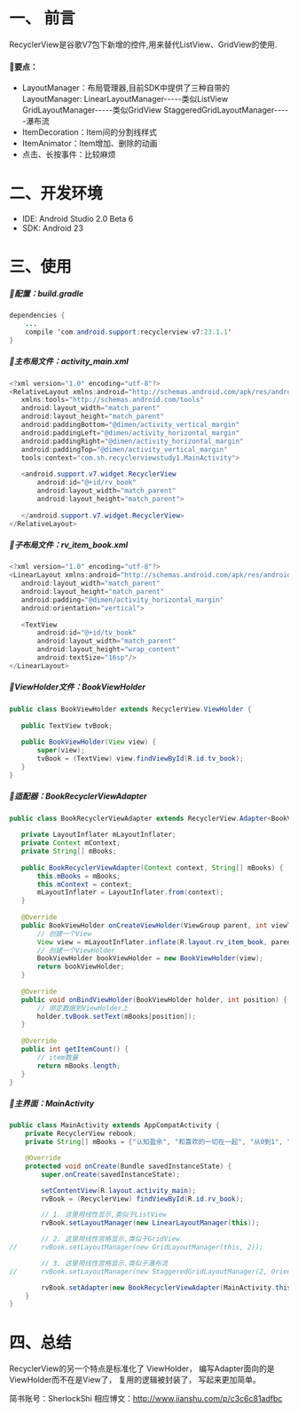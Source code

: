# 一、 前言
RecyclerView是谷歌V7包下新增的控件,用来替代ListView、GridView的使用.

#### 要点：
- LayoutManager：布局管理器,目前SDK中提供了三种自带的LayoutManager:
      LinearLayoutManager-----类似ListView
      GridLayoutManager-----类似GridView
      StaggeredGridLayoutManager-----瀑布流
- ItemDecoration：Item间的分割线样式
- ItemAnimator：Item增加、删除的动画
- 点击、长按事件：比较麻烦

# 二、开发环境
- IDE: Android Studio 2.0 Beta 6
- SDK: Android 23

# 三、使用
##### 配置：build.gradle
```java
dependencies {
    ...
    compile 'com.android.support:recyclerview-v7:23.1.1'
}
```

##### 主布局文件：activity_main.xml
```java
<?xml version="1.0" encoding="utf-8"?>
<RelativeLayout xmlns:android="http://schemas.android.com/apk/res/android"
   xmlns:tools="http://schemas.android.com/tools"
   android:layout_width="match_parent"
   android:layout_height="match_parent"
   android:paddingBottom="@dimen/activity_vertical_margin"
   android:paddingLeft="@dimen/activity_horizontal_margin"
   android:paddingRight="@dimen/activity_horizontal_margin"
   android:paddingTop="@dimen/activity_vertical_margin"
   tools:context="com.sh.recyclerviewstudy1.MainActivity">
​
   <android.support.v7.widget.RecyclerView
       android:id="@+id/rv_book"
       android:layout_width="match_parent"
       android:layout_height="match_parent">
​
   </android.support.v7.widget.RecyclerView>
</RelativeLayout>
```

##### 子布局文件：rv_item_book.xml
```java
<?xml version="1.0" encoding="utf-8"?>
<LinearLayout xmlns:android="http://schemas.android.com/apk/res/android"
   android:layout_width="match_parent"
   android:layout_height="match_parent"
   android:padding="@dimen/activity_horizontal_margin"
   android:orientation="vertical">
​
   <TextView
       android:id="@+id/tv_book"
       android:layout_width="match_parent"
       android:layout_height="wrap_content"
       android:textSize="16sp"/>
</LinearLayout>
```

##### ViewHolder文件：BookViewHolder
```java
public class BookViewHolder extends RecyclerView.ViewHolder {
​
   public TextView tvBook;
​
   public BookViewHolder(View view) {
       super(view);
       tvBook = (TextView) view.findViewById(R.id.tv_book);
   }
}
```
##### 适配器：BookRecyclerViewAdapter
```java
public class BookRecyclerViewAdapter extends RecyclerView.Adapter<BookViewHolder> {
​
   private LayoutInflater mLayoutInflater;
   private Context mContext;
   private String[] mBooks;
​
   public BookRecyclerViewAdapter(Context context, String[] mBooks) {
       this.mBooks = mBooks;
       this.mContext = context;
       mLayoutInflater = LayoutInflater.from(context);
   }
​
   @Override
   public BookViewHolder onCreateViewHolder(ViewGroup parent, int viewType) {
       // 创建一个View
       View view = mLayoutInflater.inflate(R.layout.rv_item_book, parent, false);
       // 创建一个ViewHolder
       BookViewHolder bookViewHolder = new BookViewHolder(view);
       return bookViewHolder;
   }
​
   @Override
   public void onBindViewHolder(BookViewHolder holder, int position) {
       // 绑定数据到ViewHolder上
       holder.tvBook.setText(mBooks[position]);
   }
​
   @Override
   public int getItemCount() {
       // item数量
       return mBooks.length;
   }
}
```
##### 主界面：MainActivity
```java
public class MainActivity extends AppCompatActivity {
    private RecyclerView rebook;
    private String[] mBooks = {"认知盈余", "和喜欢的一切在一起", "从0到1", "从你的全世界路过", "打工旅行", "番茄工作法图解"};

    @Override
    protected void onCreate(Bundle savedInstanceState) {
        super.onCreate(savedInstanceState);

        setContentView(R.layout.activity_main);
        rvBook = (RecyclerView) findViewById(R.id.rv_book);

        // 1. 这里用线性显示,类似于ListView
        rvBook.setLayoutManager(new LinearLayoutManager(this));

        // 2. 这里用线性宫格显示,类似于GridView
//      rvBook.setLayoutManager(new GridLayoutManager(this, 2));

        // 3. 这里用线性宫格显示,类似于瀑布流
//      rvBook.setLayoutManager(new StaggeredGridLayoutManager(2, OrientationHelper.VERTICAL));

        rvBook.setAdapter(new BookRecyclerViewAdapter(MainActivity.this, mBooks));
    }
}
```

# 四、总结
RecyclerView的另一个特点是标准化了 ViewHolder， 编写Adapter面向的是ViewHolder而不在是View了， 复用的逻辑被封装了， 写起来更加简单。

简书账号：SherlockShi
相应博文：http://www.jianshu.com/p/c3c6c81adfbc